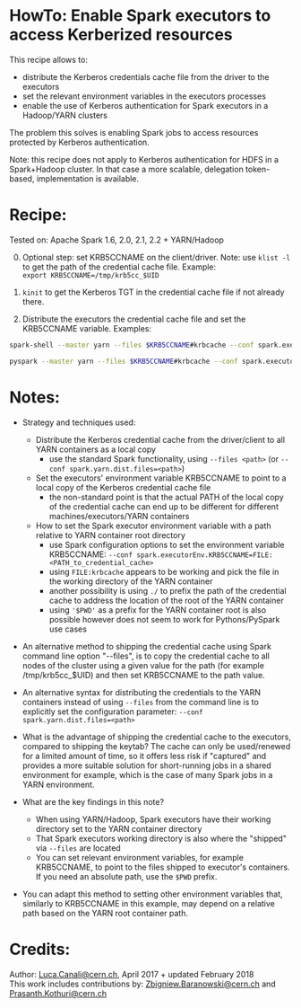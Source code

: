 # HowTo: Enable Spark executors to access Kerberized resources
This recipe allows to:
  * distribute the Kerberos credentials cache file from the driver to the executors
  * set the relevant environment variables in the executors processes
  * enable the use of Kerberos authentication for Spark executors in a Hadoop/YARN clusters 

The problem this solves is enabling Spark jobs to access resources protected by Kerberos authentication.      

Note: this recipe does not apply to Kerberos authentication for HDFS in a Spark+Hadoop cluster.
 In that case a more scalable, delegation token-based, implementation is available.

  
# Recipe:
Tested on: Apache Spark 1.6, 2.0, 2.1, 2.2 + YARN/Hadoop

0. Optional step: set KRB5CCNAME on the client/driver. Note: use `klist -l` to get the path of the credential cache file. 
Example:  
`export KRB5CCNAME=/tmp/krb5cc_$UID`  

1. `kinit` to get the Kerberos TGT in the credential cache file if not already there.

2. Distribute the executors the credential cache file and set the KRB5CCNAME variable. Examples:

```bash
spark-shell --master yarn --files $KRB5CCNAME#krbcache --conf spark.executorEnv.KRB5CCNAME='FILE:krbcache'

pyspark --master yarn --files $KRB5CCNAME#krbcache --conf spark.executorEnv.KRB5CCNAME='FILE:krbcache'
```
   
   
# Notes: 
    
* Strategy and techniques used:

  * Distribute the Kerberos credential cache from the driver/client to all YARN containers as a local copy
    * use the standard Spark functionality, using `--files <path>` (or `--conf spark.yarn.dist.files=<path>`)
  * Set the executors' environment variable KRB5CCNAME to point to a local copy of the Kerberos credential cache file
    * the non-standard point is that the actual PATH of the local copy of the credential cache can end up to be different 
   for different machines/executors/YARN containers
  * How to set the Spark executor environment variable with a path relative to YARN container root directory
    * use Spark configuration options to set the environment variable KRB5CCNAME: `--conf spark.executorEnv.KRB5CCNAME=FILE:<PATH_to_credential_cache>`
    * using `FILE:krbcache` appears to be working and pick the file in the working directory of the YARN container
    * another possibility is using `./` to prefix the path of the credential cache to address the location of the root of the YARN container 
    * using `'$PWD'` as a prefix for the YARN container root is also possible however does not seem to work for Pythons/PySpark use cases
    
* An alternative method to shipping the credential cache using Spark command line option "--files", is to copy the credential cache to all nodes of the cluster using a given value for the path (for example /tmp/krb5cc_$UID) and then set KRB5CCNAME to the path value.
    
* An alternative syntax for distributing the credentials to the YARN containers instead of using `--files` from the command line is 
 to explicitly set the configuration parameter: `--conf spark.yarn.dist.files=<path>`

* What is the advantage of shipping the credential cache to the executors, compared to shipping the keytab? 
The cache can only be used/renewed for a limited amount of time, so it offers less risk if "captured" and provides a more suitable solution for short-running jobs in a shared environment for example, which is the case of many Spark jobs in a YARN environment.

* What are the key findings in this note? 
   * When using YARN/Hadoop, Spark executors have their working directory set to the YARN container 
   directory 
   * That Spark executors working directory is also where the "shipped" via `--files` are located
   * You can set relevant environment variables, for example KRB5CCNAME, to point to the files shipped 
   to executor's containers. If you need an absolute path, use the `$PWD` prefix. 

* You can adapt this method to setting other environment variables that, similarly to KRB5CCNAME in this example, may depend on a relative path based on the YARN root container path.
   
   
# Credits:
   
Author: Luca.Canali@cern.ch, April 2017 + updated February 2018  
This work includes contributions by: Zbigniew.Baranowski@cern.ch and Prasanth.Kothuri@cern.ch


